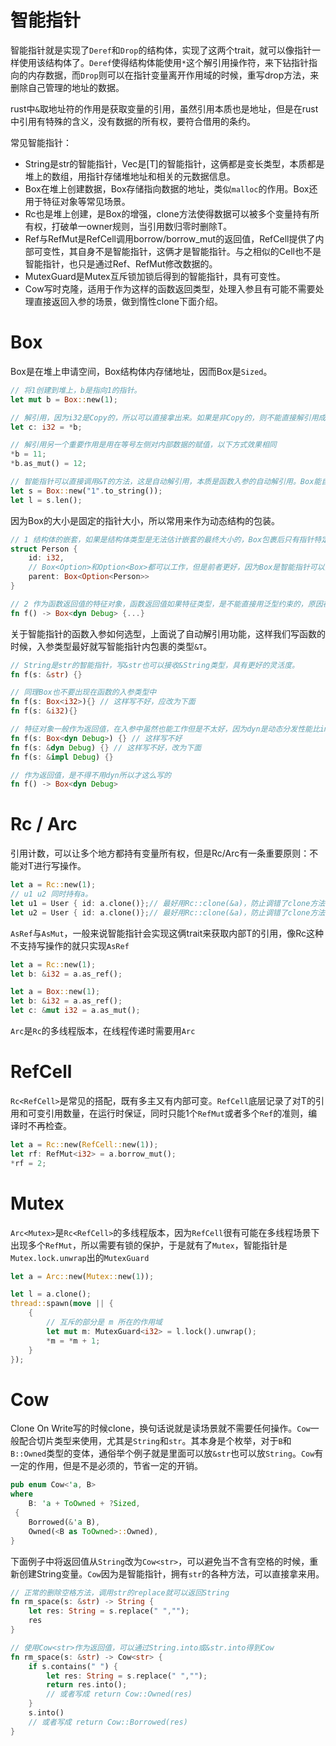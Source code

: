 # 智能指针
智能指针就是实现了`Deref`和`Drop`的结构体，实现了这两个trait，就可以像指针一样使用该结构体了。`Deref`使得结构体能使用`*`这个解引用操作符，来下钻指针指向的内存数据，而`Drop`则可以在指针变量离开作用域的时候，重写drop方法，来删除自己管理的地址的数据。

rust中`&`取地址符的作用是获取变量的引用，虽然引用本质也是地址，但是在rust中引用有特殊的含义，没有数据的所有权，要符合借用的条约。

常见智能指针：
- String是str的智能指针，Vec<T>是[T]的智能指针，这俩都是变长类型，本质都是堆上的数组，用指针存储堆地址和相关的元数据信息。
- Box<T>在堆上创建数据，Box存储指向数据的地址，类似`malloc`的作用。Box还用于特征对象等常见场景。
- Rc<T>也是堆上创建，是Box的增强，clone方法使得数据可以被多个变量持有所有权，打破单一owner规则，当引用数归零时删除T。
- Ref<T>与RefMut<T>是RefCell调用borrow/borrow_mut的返回值，RefCell提供了内部可变性，其自身不是智能指针，这俩才是智能指针。与之相似的Cell也不是智能指针，也只是通过Ref、RefMut修改数据的。
- MutexGuard<T>是Mutex<T>互斥锁加锁后得到的智能指针，具有可变性。
- Cow<T>写时克隆，适用于作为这样的函数返回类型，处理入参且有可能不需要处理直接返回入参的场景，做到惰性clone下面介绍。

# Box
Box是在堆上申请空间，Box结构体内存储地址，因而Box是`Sized`。
```rs
// 将1创建到堆上，b是指向1的指针。
let mut b = Box::new(1);

// 解引用，因为i32是Copy的，所以可以直接拿出来。如果是非Copy的，则不能直接解引用成T类型使用，因为不能直接获取所有权
let c: i32 = *b;

// 解引用另一个重要作用是用在等号左侧对内部数据的赋值，以下方式效果相同
*b = 11;
*b.as_mut() = 12;

// 智能指针可以直接调用&T的方法，这是自动解引用，本质是函数入参的自动解引用。Box能自动解为&T类型
let s = Box::new("1".to_string());
let l = s.len();
```
因为Box的大小是固定的指针大小，所以常用来作为动态结构的包装。
```rs
// 1 结构体的嵌套，如果是结构体类型是无法估计嵌套的最终大小的，Box包裹后只有指针特定大小就解决了无限大结构体问题
struct Person {
    id: i32,
    // Box<Option>和Option<Box>都可以工作，但是前者更好，因为Box是智能指针可以直接当Option来使用其内部函数
    parent: Box<Option<Person>>
}

// 2 作为函数返回值的特征对象，函数返回值如果特征类型，是不能直接用泛型约束的，原因在trait章节有解释，需要改为用impl trait或者特征对象
fn f() -> Box<dyn Debug> {...}
```
关于智能指针的函数入参如何选型，上面说了自动解引用功能，这样我们写函数的时候，入参类型最好就写智能指针内包裹的类型`&T`。
```rs
// String是str的智能指针，写&str也可以接收&String类型，具有更好的灵活度。
fn f(s: &str) {}

// 同理Box也不要出现在函数的入参类型中
fn f(s: Box<i32>){} // 这样写不好，应改为下面
fn f(s: &i32){}

// 特征对象一般作为返回值，在入参中虽然也能工作但是不太好，因为dyn是动态分发性能比impl要低
fn f(s: Box<dyn Debug>) {} // 这样写不好
fn f(s: &dyn Debug) {} // 这样写不好，改为下面
fn f(s: &impl Debug) {}

// 作为返回值，是不得不用dyn所以才这么写的
fn f() -> Box<dyn Debug>
```
# Rc / Arc
引用计数，可以让多个地方都持有变量所有权，但是Rc/Arc有一条重要原则：不能对T进行写操作。
```rs
let a = Rc::new(1);
// u1 u2 同时持有a。
let u1 = User { id: a.clone()};// 最好用Rc::clone(&a)，防止调错了clone方法。
let u2 = User { id: a.clone()};// 最好用Rc::clone(&a)，防止调错了clone方法。
```
`AsRef`与`AsMut`，一般来说智能指针会实现这俩trait来获取内部T的引用，像Rc这种不支持写操作的就只实现`AsRef`
```rs
let a = Rc::new(1);
let b: &i32 = a.as_ref();

let a = Box::new(1);
let b: &i32 = a.as_ref();
let c: &mut i32 = a.as_mut();
```
`Arc`是`Rc`的多线程版本，在线程传递时需要用`Arc`
# RefCell
`Rc<RefCell>`是常见的搭配，既有多主又有内部可变。`RefCell`底层记录了对T的引用和可变引用数量，在运行时保证，同时只能1个`RefMut`或者多个`Ref`的准则，编译时不再检查。
```rs
let a = Rc::new(RefCell::new(1));
let rf: RefMut<i32> = a.borrow_mut();
*rf = 2;
```
# Mutex
`Arc<Mutex>`是`Rc<RefCell>`的多线程版本，因为`RefCell`很有可能在多线程场景下出现多个`RefMut`，所以需要有锁的保护，于是就有了`Mutex`，智能指针是`Mutex.lock.unwrap`出的`MutexGuard`
```rs
let a = Arc::new(Mutex::new(1));

let l = a.clone();
thread::spawn(move || {
    {
        // 互斥的部分是 m 所在的作用域
        let mut m: MutexGuard<i32> = l.lock().unwrap();
        *m = *m + 1;
    }
});
```
# Cow
Clone On Write写的时候clone，换句话说就是读场景就不需要任何操作。`Cow`一般配合切片类型来使用，尤其是`String`和`str`。其本身是个枚举，对于`B`和`B::Owned`类型的变体，通俗举个例子就是里面可以放`&str`也可以放`String`。`Cow`有一定的作用，但是不是必须的，节省一定的开销。
```rs
pub enum Cow<'a, B>
where
    B: 'a + ToOwned + ?Sized,
 {
    Borrowed(&'a B),
    Owned(<B as ToOwned>::Owned),
}
```
下面例子中将返回值从`String`改为`Cow<str>`，可以避免当不含有空格的时候，重新创建String变量。`Cow`因为是智能指针，拥有`str`的各种方法，可以直接拿来用。
```rs
// 正常的删除空格方法，调用str的replace就可以返回String
fn rm_space(s: &str) -> String {
    let res: String = s.replace(" ","");
    res
}

// 使用Cow<str>作为返回值，可以通过String.into或&str.into得到Cow
fn rm_space(s: &str) -> Cow<str> {
    if s.contains(" ") {
        let res: String = s.replace(" ","");
        return res.into();
        // 或者写成 return Cow::Owned(res)
    }
    s.into()
    // 或者写成 return Cow::Borrowed(res)
}
```
